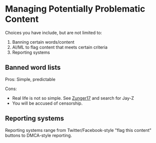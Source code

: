 # Managing Potentially Problematic Content

Choices you have include, but are not limited to:

1. Banning certain words/content
2. AI/ML to flag content that meets certain criteria
3. Reporting systems

## Banned word lists
Pros: Simple, predictable

Cons: 
* Real life is not so simple.  See [Zunger17](https://medium.com/@yonatanzunger/asking-the-right-questions-about-ai-7ed2d9820c48) and search for Jay-Z
* You will be accused of censorship.



## Reporting systems
Reporting systems range from Twitter/Facebook-style "flag this content" buttons to DMCA-style reporting.

